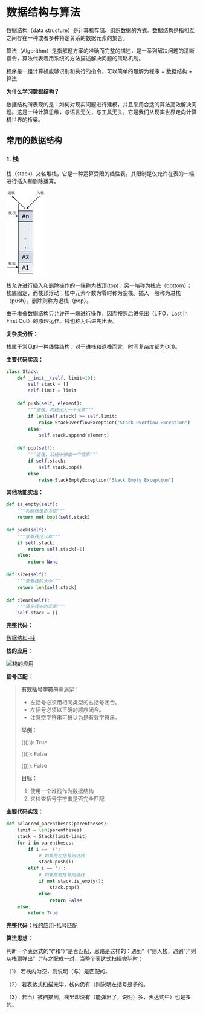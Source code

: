 # 数据结构与算法

数据结构（data structure）是计算机存储、组织数据的方式。数据结构是指相互之间存在一种或者多种特定关系的数据元素的集合。

算法（Algorithm）是指解题方案的准确而完整的描述，是一系列解决问题的清晰指令，算法代表着用系统的方法描述解决问题的策略机制。

程序是一组计算机能够识别和执行的指令，可以简单的理解为程序 = 数据结构 + 算法



**为什么学习数据结构？**

数据结构所表现的是：如何对现实问题进行建模，并且采用合适的算法高效解决问题。这是一种计算思维，与语言无关，与工具无关，它是我们从现实世界走向计算机世界的桥梁。

## 常用的数据结构

### 1. 栈

栈（stack）又名堆栈，它是一种运算受限的线性表。其限制是仅允许在表的一端进行插入和删除运算。



![栈](.\static\img\stack.png)

栈允许进行插入和删除操作的一端称为栈顶(top)，另一端称为栈底（bottom）；栈底固定，而栈顶浮动；栈中元素个数为零时称为空栈。插入一般称为进栈（push），删除则称为退栈（pop）。

由于堆叠数据结构只允许在一端进行操作，因而按照后进先出（LIFO，Last In First Out）的原理运作。栈也称为后进先出表。

**复杂度分析**：

栈属于常见的一种线性结构，对于进栈和退栈而言，时间复杂度都为O(1)。

**主要代码实现：**

```python
class Stack:
    def __init__(self, limit=10):
        self.stack = []
        self.limit = limit
        
    def push(self, element):
        """进栈，向栈压入一个元素"""
        if len(self.stack) >= self.limit:
            raise StackOverflowException("Stack Overflow Exception")
        else:
            self.stack.append(element)
    
    def pop(self):
        """退栈，从栈中弹出一个元素"""
        if self.stack:
            self.stack.pop()
        else:
            raise StackEmptyException("Stack Empty Exception")
```

**其他功能实现：**

```python
def is_empty(self):
    """判断栈是否为空"""
    return not bool(self.stack)

def peek(self):
    """查看栈顶元素"""
    if self.stack:
        return self.stack[-1]
    else:
        return None

def size(self):
    """查看栈的大小"""
    return len(self.stack)

def clear(self):
    """清空栈中的元素"""
    self.stack = []
```

**完整代码：**

[数据结构-栈](./Stack.py)

**栈的应用：**

![栈的应用](.\static\img\{A0096DD1-8162-486B-B4FE-F904C726835D}_20200423152344.jpg)

**括号匹配：**

> **有效括号字符串**需满足：
>
> - 左括号必须用相同类型的右括号闭合。
> - 左括号必须以正确的顺序闭合。
> - 注意空字符串可被认为是有效字符串。
>
> **举例：**
>
> ((())): True
>
> ((()): False
>
> (())): False
>
> **目标：**
>
> 1. 使用一个堆栈作为数据结构
> 2. 来检查括号字符串是否完全匹配

**主要代码实现：**

```python
def balanced_parentheses(parentheses):
    limit = len(parentheses)
    stack = Stack(limit=limit)
    for i in parentheses:
        if i == '(':
            # 如果是左括号则进栈
            stack.push(i)
        elif i == ')':
            # 如果是右括号则退栈
            if not stack.is_empty():
                stack.pop()
            else:
                return False
    else:
        return True
```

**完整代码：**[栈的应用-括号匹配](.\exercises\balanced_parentheses.py)

**算法思想：**

判断一个表达式的”(“和”）”是否匹配，思路是这样的：遇到”（“则入栈，遇到”）”则从栈顶弹出”（“与之配成一对，当整个表达式扫描完毕时：

（1） 若栈内为空，则说明（与）是匹配的。

（2） 若表达式扫描完毕，栈内仍有（则说明左括号是多的。

（3） 若当）被扫描到，栈里却没有（能弹出了，说明）多，表达式中）也是多的。

